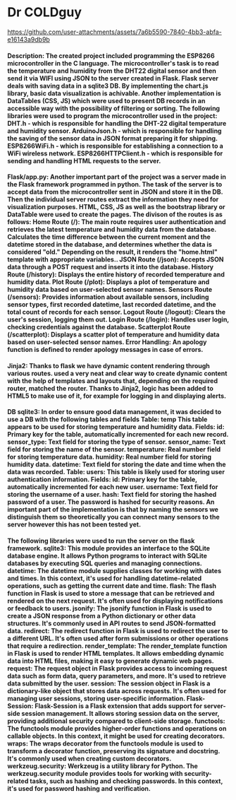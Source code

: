 # Dr COLDguy

https://github.com/user-attachments/assets/7a6b5590-7840-4bb3-abfa-e16143a9db9b

#### Description: The created project included programming the ESP8266 microcontroller in the C language. The microcontroller's task is to read the temperature and humidity from the DHT22 digital sensor and then send it via WIFI using JSON to the server created in Flask. Flask server deals with saving data in a sqlite3 DB. By implementing the chart.js library, basic data visualization is achivable. Another implementation is DataTables (CSS, JS) which were used to present DB records in an accessible way with the possibility of filtering or sorting. The following libraries were used to program the microcontroller used in the project: DHT.h - which is responsible for handling the DHT-22 digital temperature and humidity sensor. ArduinoJson.h - which is responsible for handling the saving of the sensor data in JSON format preparing it for shipping. ESP8266WiFi.h - which is responsible for establishing a connection to a WiFi wireless network. ESP8266HTTPClient.h - which is responsible for sending and handling HTML requests to the server.
#### Flask/app.py:  Another important part of the project was a server made in the Flask framework programmed in python. The task of the server is to accept data from the microcontroller sent in JSON and store it in the DB. Then the individual server routes extract the information they need for visualization purposes. HTML, CSS, JS as well as the bootstrap library or DataTable were used to create the pages. The divison of the routes is as follows: Home Route (/): The main route requires user authentication and retrieves the latest temperature and humidity data from the database. Calculates the time difference between the current moment and the datetime stored in the database, and determines whether the data is considered "old." Depending on the result, it renders the "home.html" template with appropriate variables.. JSON Route (/json): Accepts JSON data through a POST request and inserts it into the database. History Route (/history): Displays the entire history of recorded temperature and humidity data. Plot Route (/plot): Displays a plot of temperature and humidity data based on user-selected sensor names. Sensors Route (/sensors): Provides information about available sensors, including sensor types, first recorded datetime, last recorded datetime, and the total count of records for each sensor. Logout Route (/logout): Clears the user's session, logging them out. Login Route (/login): Handles user login, checking credentials against the database. Scatterplot Route (/scatterplot): Displays a scatter plot of temperature and humidity data based on user-selected sensor names. Error Handling: An apology function is defined to render apology messages in case of errors.
#### Jinja2: Thanks to flask we have dynamic content rendering through various routes. used a very neat and clear way to create dynamic content with the help of templates and layouts that, depending on the required router, matched the router. Thanks to Jinja2, logic has been added to HTML5 to make use of it, for example for logging in and displaying alerts. 
#### DB sqlite3: In order to ensure good data management, it was decided to use a DB with the following tables and fields Table: temp This table appears to be used for storing temperature and humidity data. Fields: id: Primary key for the table, automatically incremented for each new record. sensor_type: Text field for storing the type of sensor. sensor_name: Text field for storing the name of the sensor. temperature: Real number field for storing temperature data. humidity: Real number field for storing humidity data. datetime: Text field for storing the date and time when the data was recorded. Table: users: This table is likely used for storing user authentication information. Fields: id: Primary key for the table, automatically incremented for each new user. username: Text field for storing the username of a user. hash: Text field for storing the hashed password of a user. The password is hashed for security reasons. An important part of the implementation is that by naming the sensors we distinguish them so theoretically you can connect many sensors to the server however this has not been tested yet. 
#### The following libraries were used to run the server on the flask framework. sqlite3: This module provides an interface to the SQLite database engine. It allows Python programs to interact with SQLite databases by executing SQL queries and managing connections. datetime: The datetime module supplies classes for working with dates and times. In this context, it's used for handling datetime-related operations, such as getting the current date and time. flash: The flash function in Flask is used to store a message that can be retrieved and rendered on the next request. It's often used for displaying notifications or feedback to users. jsonify: The jsonify function in Flask is used to create a JSON response from a Python dictionary or other data structures. It's commonly used in API routes to send JSON-formatted data. redirect: The redirect function in Flask is used to redirect the user to a different URL. It's often used after form submissions or other operations that require a redirection. render_template: The render_template function in Flask is used to render HTML templates. It allows embedding dynamic data into HTML files, making it easy to generate dynamic web pages. request: The request object in Flask provides access to incoming request data such as form data, query parameters, and more. It's used to retrieve data submitted by the user. session: The session object in Flask is a dictionary-like object that stores data across requests. It's often used for managing user sessions, storing user-specific information. Flask-Session: Flask-Session is a Flask extension that adds support for server-side session management. It allows storing session data on the server, providing additional security compared to client-side storage. functools: The functools module provides higher-order functions and operations on callable objects. In this context, it might be used for creating decorators. wraps: The wraps decorator from the functools module is used to transform a decorator function, preserving its signature and docstring. It's commonly used when creating custom decorators. werkzeug.security: Werkzeug is a utility library for Python. The werkzeug.security module provides tools for working with security-related tasks, such as hashing and checking passwords. In this context, it's used for password hashing and verification.         

